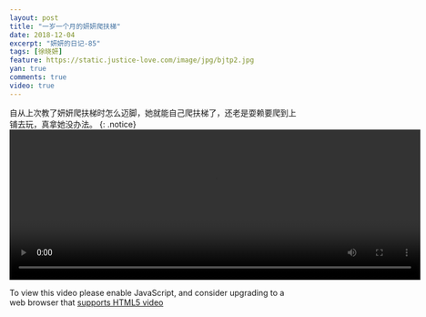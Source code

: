 ```yaml
---
layout: post
title: "一岁一个月的妍妍爬扶梯"
date: 2018-12-04
excerpt: "妍妍的日记-85"
tags: [徐晓妍]
feature: https://static.justice-love.com/image/jpg/bjtp2.jpg
yan: true
comments: true
video: true
---
```

自从上次教了妍妍爬扶梯时怎么迈脚，她就能自己爬扶梯了，还老是耍赖要爬到上铺去玩，真拿她没办法。
{: .notice}
<video id="my-video" class="video-js vjs-16-9 clipboard" controls preload="auto" width="722" height="264" data-setup="{}">
    <source src="{{ site.staticUrl }}/yanyan/video/pachuangyasuo.mp4" type='video/mp4'>
    <p class="vjs-no-js">
      To view this video please enable JavaScript, and consider upgrading to a web browser that
      <a href="http://videojs.com/html5-video-support/" target="_blank">supports HTML5 video</a>
    </p>
</video>
